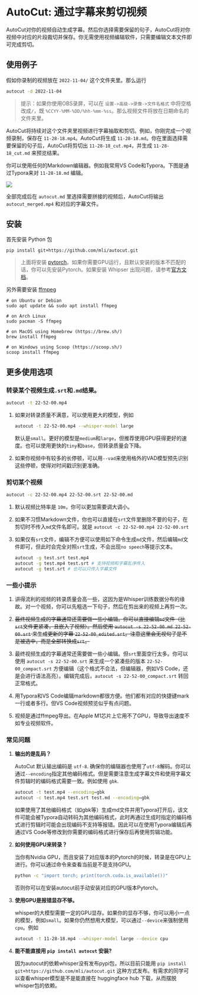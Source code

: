 # AutoCut: 通过字幕来剪切视频

AutoCut对你的视频自动生成字幕。然后你选择需要保留的句子，AutoCut将对你视频中对应的片段裁切并保存。你无需使用视频编辑软件，只需要编辑文本文件即可完成剪切。

## 使用例子

假如你录制的视频放在 `2022-11-04/` 这个文件夹里。那么运行

```bash
autocut -d 2022-11-04
```

> 提示：如果你使用OBS录屏，可以在 `设置->高级->录像->文件名格式` 中将空格改成`/`，既 `%CCYY-%MM-%DD/%hh-%mm-%ss`。那么视频文件将放在日期命名的文件夹里。

AutoCut将持续对这个文件夹里视频进行字幕抽取和剪切。例如，你刚完成一个视频录制，保存在 `11-28-18.mp4`。AutoCut将生成 `11-28-18.md`。你在里面选择需要保留的句子后，AutoCut将剪切出 `11-28-18_cut.mp4`，并生成 `11-28-18_cut.md` 来预览结果。

你可以使用任何的Markdown编辑器。例如我常用VS Code和Typora。下图是通过Typora来对 `11-28-18.md` 编辑。

![](imgs/typora.jpg)

全部完成后在 `autocut.md` 里选择需要拼接的视频后，AutoCut将输出 `autocut_merged.mp4` 和对应的字幕文件。

## 安装

首先安装 Python 包

```
pip install git+https://github.com/mli/autocut.git
```

> 上面将安装 [pytorch](https://pytorch.org/)。如果你需要GPU运行，且默认安装的版本不匹配的话，你可以先安装Pytorch。如果安装 Whipser 出现问题，请参考[官方文档](https://github.com/openai/whisper#setup)。

另外需要安装 [ffmpeg](https://ffmpeg.org/)

```
# on Ubuntu or Debian
sudo apt update && sudo apt install ffmpeg

# on Arch Linux
sudo pacman -S ffmpeg

# on MacOS using Homebrew (https://brew.sh/)
brew install ffmpeg

# on Windows using Scoop (https://scoop.sh/)
scoop install ffmpeg
```

## 更多使用选项

### 转录某个视频生成`.srt`和`.md`结果。

```bash
autocut -t 22-52-00.mp4
```

1. 如果对转录质量不满意，可以使用更大的模型，例如

    ```bash
    autocut -t 22-52-00.mp4 --whisper-model large
    ```

    默认是`small`。更好的模型是`medium`和`large`，但推荐使用GPU获得更好的速度。也可以使用更快的`tiny`和`base`，但转录质量会下降。

2. 如果你视频中有较多的长停顿，可以用`--vad`来使用格外的VAD模型预先识别这些停顿，使得对时间戳识别更准确。


### 剪切某个视频

```bash
autocut -c 22-52-00.mp4 22-52-00.srt 22-52-00.md
```

1. 默认视频比特率是 `10m`，你可以更加需要调大调小。
2. 如果不习惯Markdown文件，你也可以直接在`srt`文件里删除不要的句子，在剪切时不传入`md`文件名即可。就是 `autocut -c 22-52-00.mp4 22-52-00.srt`
3. 如果仅有`srt`文件，编辑不方便可以使用如下命令生成`md`文件，然后编辑`md`文件即可，但此时会完全对照`srt`生成，不会出现`no speech`等提示文本。

   ```bash
   autocut -g test.srt test.mp4
   autocut -g test.mp4 test.srt # 支持视频和字幕乱序传入
   autocut -g test.srt # 也可以只传入字幕文件
   ```


### 一些小提示


1. 讲得流利的视频的转录质量会高一些，这因为是Whisper训练数据分布的缘故。对一个视频，你可以先粗选一下句子，然后在剪出来的视频上再剪一次。

2. ~~最终视频生成的字幕通常还需要做一些小编辑。你可以直接编辑`md`文件（比`srt`文件更紧凑，且嵌入了视频）。然后使用 `autocut -s 22-52-00.md 22-52-00.srt` 来生成更新的字幕 `22-52-00_edited.srt`。注意这里会无视句子是不是被选中，而是全部转换成`srt`。~~

2. 最终视频生成的字幕通常还需要做一些小编辑。但`srt`里面空行太多。你可以使用 `autocut -s 22-52-00.srt` 来生成一个紧凑些的版本 `22-52-00_compact.srt` 方便编辑（这个格式不合法，但编辑器，例如VS Code，还是会进行语法高亮）。编辑完成后，`autocut -s 22-52-00_compact.srt` 转回正常格式。

3. 用Typora和VS Code编辑markdown都很方便。他们都有对应的快捷键mark一行或者多行。但VS Code视频预览似乎有点问题。

4. 视频是通过ffmpeg导出。在Apple M1芯片上它用不了GPU，导致导出速度不如专业视频软件。

### 常见问题

1. **输出的是乱码？**

   AutoCut 默认输出编码是 `utf-8`. 确保你的编辑器也使用了`utf-8`解码。你可以通过`--encoding`指定其他编码格式。但是需要注意生成字幕文件和使用字幕文件剪辑时的编码格式需要一致。例如使用 `gbk`.

    ```bash
    autocut -t test.mp4 --encoding=gbk
    autocut -c test.mp4 test.srt test.md --encoding=gbk
    ```

    如果使用了其他编码格式（如gbk等）生成md文件并用Typora打开后，该文件可能会被Typora自动转码为其他编码格式，此时再通过生成时指定的编码格式进行剪辑时可能会出现编码不支持等报错。因此可以在使用Typora编辑后再通过VS Code等修改到你需要的编码格式进行保存后再使用剪辑功能。

1. **如何使用GPU来转录？**

   当你有Nvidia GPU，而且安装了对应版本的Pytorch的时候，转录是在GPU上进行。你可以通过命令来查看当前是不是支持GPU。

   ```bash
   python -c "import torch; print(torch.cuda.is_available())"
   ```

   否则你可以在安装autocut前手动安装对应的GPU版本Pytorch。

1. **使用GPU是报错显存不够。**

   whisper的大模型需要一定的GPU显存。如果你的显存不够，你可以用小一点的模型，例如`small`。如果你仍然想用大模型，可以通过`--device`来强制使用`cpu`。例如

   ```bash
   autocut -t 11-28-18.mp4 --whisper-model large --device cpu
   ```

1. **能不能直接用 `pip install autocut` 安装?**

   因为autocut的依赖whisper没有发布pypi包，所以目前只能用 `pip install git+https://github.com/mli/autocut.git` 这种方式发布。有需求的同学可以查看whisper模型是不是能直接在 huggingface hub 下载，从而摆脱whisper包的依赖。


